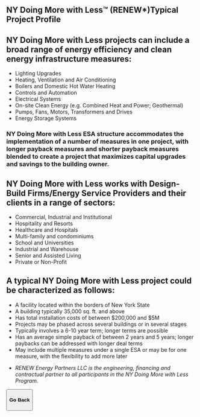 <div class="main">
        <section>
            <div class="container">

<br>
<br>


# NY Doing More with Less™ (RENEW*)Typical Project Profile
## NY Doing More with Less projects can include a broad range of energy efficiency and clean energy infrastructure measures: 
* Lighting Upgrades
* Heating, Ventilation and Air Conditioning
* Boilers and Domestic Hot Water Heating
* Controls and Automation 
* Electrical Systems 
* On-site Clean Energy (e.g. Combined Heat and Power; Geothermal)
* Pumps, Fans, Motors, Transformers and Drives
* Energy Storage Systems 

### NY Doing More with Less ESA structure accommodates the implementation of a number of measures in one project, with longer payback measures and shorter payback measures blended to create a project that maximizes capital upgrades and savings to the building owner.
 
## NY Doing More with Less works with Design-Build Firms/Energy Service Providers and their clients in a range of sectors: 
* Commercial, Industrial and Institutional
* Hospitality and Resorts
* Healthcare and Hospitals
* Multi-family and condominiums
* School and Universities
* Industrial and Warehouse
* Senior and Assisted Living 
* Private or Non-Profit 

## A typical NY Doing More with Less project could be characterized as follows: 
* A facility located within the borders of New York State
* A building typically 35,000 sq. ft. and above
* Has total installation costs of between $200,000 and $5M
* Projects may be phased across several buildings or in several stages
* Typically involves a 6-10 year term; longer terms are possible
* Has an average simple payback of between 2 years and 5 years; longer paybacks can be addressed with longer deal terms
* May include multiple measures under a single ESA or may be for one measure, with the flexibility to add more later

<i>

* RENEW Energy Partners LLC is the engineering, financing and contractual partner to all participants in the NY Doing More with Less Program.

</i>


<button onclick="goBack()" type="button" class="btn btn-default" aria-label="Go Back">
  <span class="glyphicon glyphicon-arrow-left" aria-hidden="true"></span>
 <h4>Go Back</h4>
</button>

